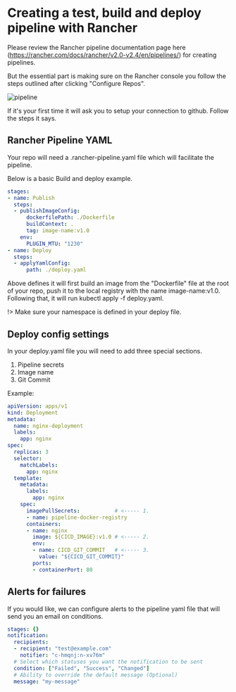 # Creating a test, build and deploy pipeline with Rancher

Please review the Rancher pipeline documentation page here (https://rancher.com/docs/rancher/v2.0-v2.4/en/pipelines/) for creating pipelines.

But the essential part is making sure on the Rancher console you follow the steps outlined after clicking "Configure Repos".

![pipeline](../_media/pipeline.png)

If it's your first time it will ask you to setup your connection to github. Follow the steps it says.

## Rancher Pipeline YAML

Your repo will need a .rancher-pipeline.yaml file which will facilitate the pipeline. 

Below is a basic Build and deploy example.

```yaml
stages:
- name: Publish
  steps:
  - publishImageConfig:
      dockerfilePath: ./Dockerfile
      buildContext: .
      tag: image-name:v1.0
    env:
      PLUGIN_MTU: "1230"
- name: Deploy
  steps:
  - applyYamlConfig:
      path: ./deploy.yaml
```

Above defines it will first build an image from the "Dockerfile" file at the root of your repo, push it to the local registry with the name image-name:v1.0. Following that, it will run kubectl apply -f deploy.yaml. 

!> Make sure your namespace is defined in your deploy file.

## Deploy config settings

In your deploy.yaml file you will need to add three special sections. 

1. Pipeline secrets
2. Image name
3. Git Commit

Example:

```yaml
apiVersion: apps/v1
kind: Deployment
metadata:
  name: nginx-deployment
  labels:
    app: nginx
spec:
  replicas: 3
  selector:
    matchLabels:
      app: nginx
  template:
    metadata:
      labels:
        app: nginx
    spec:
	  imagePullSecrets:           # <----- 1.
      - name: pipeline-docker-registry
      containers:
      - name: nginx
        image: ${CICD_IMAGE}:v1.0 # <----- 2.
		env:
        - name: CICD_GIT_COMMIT   # <----- 3.
          value: "${CICD_GIT_COMMIT}"
        ports:
        - containerPort: 80
```

## Alerts for failures

If you would like, we can configure alerts to the pipeline yaml file that will send you an email on conditions.

```yaml
stages: {}
notification:
  recipients:
  - recipient: "test@example.com"
    notifier: "c-hmqnj:n-xv76m"
  # Select which statuses you want the notification to be sent
  condition: ["Failed", "Success", "Changed"]
  # Ability to override the default message (Optional)
  message: "my-message"

```